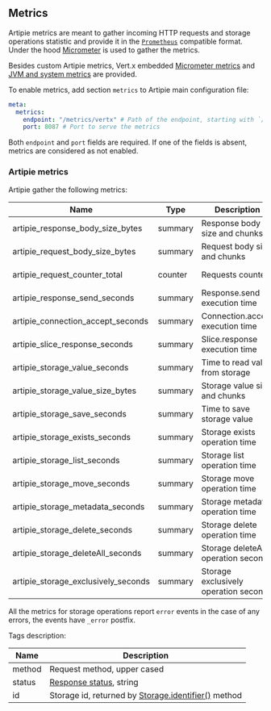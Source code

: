 ## Metrics

Artipie metrics are meant to gather incoming HTTP requests and storage operations statistic and provide it in the 
[`Prometheus`](https://prometheus.io/) compatible format. Under the hood [Micrometer](https://micrometer.io/) is used
to gather the metrics.

Besides custom Artipie metrics, Vert.x embedded [Micrometer metrics](https://vertx.io/docs/3.9.13/vertx-micrometer-metrics/java/)
and [JVM and system metrics](https://micrometer.io/docs/ref/jvm) are provided.

To enable metrics, add section `metrics` to Artipie main configuration file:
```yaml
meta:
  metrics:
    endpoint: "/metrics/vertx" # Path of the endpoint, starting with `/`, where the metrics will be served
    port: 8087 # Port to serve the metrics
```

Both `endpoint` and `port` fields are required. If one of the fields is absent, metrics are considered as not enabled.

### Artipie metrics

Artipie gather the following metrics:

| Name                                | Type    | Description                           | Tags           |
|-------------------------------------|---------|---------------------------------------|----------------|
| artipie_response_body_size_bytes    | summary | Response body size and chunks         | method         |
| artipie_request_body_size_bytes     | summary | Request body size and chunks          | method         |
| artipie_request_counter_total       | counter | Requests counter                      | method, status |
| artipie_response_send_seconds       | summary | Response.send execution time          |                |
| artipie_connection_accept_seconds   | summary | Connection.accept execution time      | status         |
| artipie_slice_response_seconds      | summary | Slice.response execution time         | status         |
| artipie_storage_value_seconds       | summary | Time to read value from storage       | id             |
| artipie_storage_value_size_bytes    | summary | Storage value size and chunks         | id             |
| artipie_storage_save_seconds        | summary | Time to save storage value            | id             |
| artipie_storage_exists_seconds      | summary | Storage exists operation time         | id             |
| artipie_storage_list_seconds        | summary | Storage list operation time           | id             |
| artipie_storage_move_seconds        | summary | Storage move operation time           | id             |
| artipie_storage_metadata_seconds    | summary | Storage metadata operation time       | id             |
| artipie_storage_delete_seconds      | summary | Storage delete operation time         | id             |
| artipie_storage_deleteAll_seconds   | summary | Storage deleteAll operation seconds   | id             |
| artipie_storage_exclusively_seconds | summary | Storage exclusively operation seconds | id             |

All the metrics for storage operations report `error` events in the case of any errors, the events have `_error` postfix.

Tags description:

| Name   | Description                                                                                                                                              |
|--------|----------------------------------------------------------------------------------------------------------------------------------------------------------|
| method | Request method, upper cased                                                                                                                              |
| status | [Response status](https://github.com/artipie/http/blob/master/src/main/java/com/artipie/http/rs/RsStatus.java), string                                   |
| id     | Storage id, returned by [Storage.identifier()](https://github.com/artipie/asto/blob/master/asto-core/src/main/java/com/artipie/asto/Storage.java) method |
